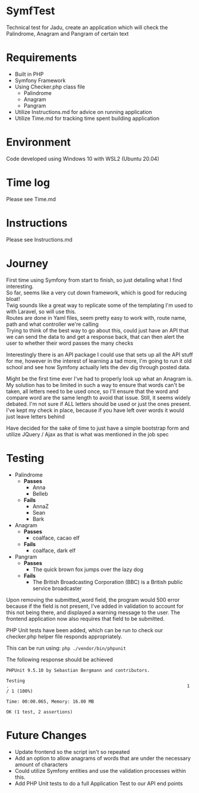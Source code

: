 # SymfTest
Technical test for Jadu, create an application which will check the Palindrome, Anagram and Pangram of certain text

# Requirements
- Built in PHP
- Symfony Framework
- Using Checker.php class file
  - Palindrome
  - Anagram
  - Pangram
- Utilize Instructions.md for advice on running application
- Utilize Time.md for tracking time spent building application

# Environment
Code developed using Windows 10 with WSL2 (Ubuntu 20.04)

# Time log
Please see Time.md

# Instructions
Please see Instructions.md

# Journey
First time using Symfony from start to finish, so just detailing what I find interesting.  
So far, seems like a very cut down framework, which is good for reducing bloat!  
Twig sounds like a great way to replicate some of the templating I'm used to with Laravel, so will use this.  
Routes are done in Yaml files, seem pretty easy to work with, route name, path and what controller we're calling  
Trying to think of the best way to go about this, could just have an API that we can send the data to and get a response back,
that can then alert the user to whether their word passes the many checks

Interestingly there is an API package I could use that sets up all the API stuff for me, however in the interest of learning
a tad more, I'm going to run it old school and see how Symfony actually lets the dev dig through posted data.  

Might be the first time ever I've had to properly look up what an Anagram is. My solution has to be limited in such a way to 
ensure that words can't be taken, all letters need to be used once, so I'll ensure that the word and compare word are the same length to avoid that issue.
Still, it seems widely debated. I'm not sure if ALL letters should be used or just the ones present. I've kept my check in place, because if you have left over words 
it would just leave letters behind

Have decided for the sake of time to just have a simple bootstrap form and utilize JQuery / Ajax as that is what was 
mentioned in the job spec

# Testing

- Palindrome
  - **Passes**
    - Anna
    - Belleb
  - **Fails**
    - AnnaZ
    - Sean
    - Bark
- Anagram
  - **Passes**
    - coalface, cacao elf
  - **Fails**
    - coalface, dark elf
- Pangram
  - **Passes**
    - The quick brown fox jumps over the lazy dog
  - **Fails**
    - The British Broadcasting Corporation (BBC) is a British public service broadcaster

Upon removing the submitted_word field, the program would 500 error because if the field is not present, I've added in validation
to account for this not being there, and displayed a warning message to the user. The frontend application now also
requires that field to be submitted.

PHP Unit tests have been added, which can be run to check our checker.php helper file responds appropriately.

This can be run using:
`php ./vendor/bin/phpunit`

The following response should be achieved

```sean@DESKTOP-RS7A0M9:~/techtest/code$ php ./vendor/bin/phpunit
PHPUnit 9.5.10 by Sebastian Bergmann and contributors.

Testing
.                                                                   1 / 1 (100%)

Time: 00:00.065, Memory: 16.00 MB

OK (1 test, 2 assertions)
```

# Future Changes
- Update frontend so the script isn't so repeated
- Add an option to allow anagrams of words that are under the necessary amount of characters
- Could utilize Symfony entities and use the validation processes within this.
- Add PHP Unit tests to do a full Application Test to our API end points